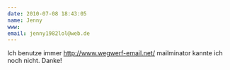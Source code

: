 ```yaml
---
date: 2010-07-08 18:43:05
name: Jenny
www: 
email: jenny1982lol@web.de
---
```


Ich benutze immer http://www.wegwerf-email.net/ mailminator kannte ich noch nicht. Danke!